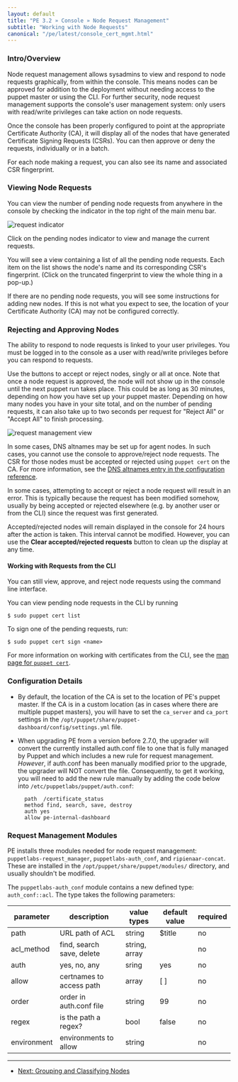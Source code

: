 ```yaml
---
layout: default
title: "PE 3.2 » Console » Node Request Management"
subtitle: "Working with Node Requests"
canonical: "/pe/latest/console_cert_mgmt.html"
---
```



### Intro/Overview
Node request management allows sysadmins to view and respond to node requests graphically, from within the console. This means nodes can be approved for addition to the deployment without needing access to the puppet master or using the CLI. For further security, node request management supports the console's user management system: only users with read/write privileges can take action on node requests.

Once the console has been properly configured to point at the appropriate Certificate Authority (CA), it will display all of the nodes that have generated Certificate Signing Requests (CSRs). You can then approve or deny the requests, individually or in a batch.

For each node making a request, you can also see its name and associated CSR fingerprint.


### Viewing Node Requests

You can view the number of pending node requests from anywhere in the console by checking the indicator in the top right of the main menu bar.

![request indicator](./images/console/request_indicator.png)

Click on the pending nodes indicator to view and manage the current requests.

You will see a view containing a list of all the pending node requests. Each item on the list shows the node's name and its corresponding CSR's fingerprint. (Click on the truncated fingerprint to view the whole thing in a pop-up.)

If there are no pending node requests, you will see some instructions for adding new nodes. If this is not what you expect to see, the location of your Certificate Authority (CA) may not be configured correctly.


### Rejecting and Approving Nodes

The ability to respond to node requests is linked to your user privileges. You must be logged in to the console as a user with read/write privileges before you can respond to requests.

Use the buttons to accept or reject nodes, singly or all at once. Note that once a node request is approved, the node will not show up in the console until the next puppet run takes place. This could be as long as 30 minutes, depending on how you have set up your puppet master. Depending on how many nodes you have in your site total, and on the number of pending requests, it can also take up to two seconds per request for "Reject All" or "Accept All" to finish processing.

![request management view](./images/console/request_mgmt_view.png)

In some cases, DNS altnames may be set up for agent nodes. In such cases, you cannot use the console to approve/reject node requests. The CSR for those nodes must be accepted or rejected using `puppet cert` on the CA. For more information, see the [DNS altnames entry in the configuration reference](/puppet/3.4/reference/configuration.html#dnsaltnames).

In some cases, attempting to accept or reject a node request will result in an error. This is typically because the request has been modified somehow, usually by being accepted or rejected elsewhere (e.g. by another user or from the CLI) since the request was first generated.

Accepted/rejected nodes will remain displayed in the console for 24 hours after the action is taken. This interval cannot be modified. However, you can use the __Clear accepted/rejected requests__ button to clean up the display at any time.


#### Working with Requests from the CLI

You can still view, approve, and reject node requests using the command line interface.

You can view pending node requests in the CLI by running

    $ sudo puppet cert list

To sign one of the pending requests, run:

    $ sudo puppet cert sign <name>

For more information on working with certificates from the CLI, see the [man page for `puppet cert`](/puppet/3.4/reference/man/cert.html).

### Configuration Details

* By default, the location of the CA is set to the location of PE's puppet master. If the CA is in a custom location (as in cases where there are multiple puppet masters), you will have to set the `ca_server` and `ca_port` settings in the `/opt/puppet/share/puppet-dashboard/config/settings.yml` file.

* When upgrading PE from a version before 2.7.0, the upgrader will convert the currently installed auth.conf file to one that is fully managed by Puppet and which includes a new rule for request management. *However*, if auth.conf has been manually modified prior to the upgrade, the upgrader will NOT convert the file. Consequently, to get it working, you will need to add the new rule manually by adding the code below into `/etc/puppetlabs/puppet/auth.conf`:

        path  /certificate_status
        method find, search, save, destroy
        auth yes
        allow pe-internal-dashboard


### Request Management Modules

PE installs three modules needed for node request management: `puppetlabs-request_manager`, `puppetlabs-auth_conf`, and `ripienaar-concat`. These are installed in the `/opt/puppet/share/puppet/modules/` directory, and usually shouldn't be modified.

The `puppetlabs-auth_conf` module contains a new defined type: `auth_conf::acl`. The type takes the following parameters:


parameter   | description               | value types   | default value | required
------------|---------------------------|---------------|---------------|---------
path        | URL path of ACL           | string        | $title        | no
acl_method  | find, search save, delete | string, array |               | no
auth        | yes, no, any              | sring         | yes           | no
allow       | certnames to access path  | array         | [ ]           | no
order       | order in auth.conf file   | string        | 99            | no
regex       | is the path a regex?      | bool          | false         | no
environment | environments to allow     | string        |               | no


* * *

- [Next: Grouping and Classifying Nodes](./console_classes_groups.html)
